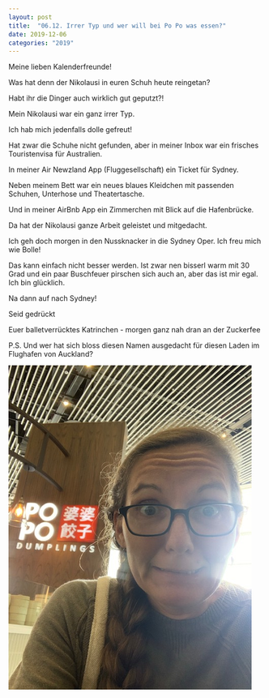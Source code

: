 ```yaml
---
layout: post
title:  "06.12. Irrer Typ und wer will bei Po Po was essen?"
date: 2019-12-06
categories: "2019"
---
```

Meine lieben Kalenderfreunde!


Was hat denn der Nikolausi in euren Schuh heute reingetan?

Habt ihr die Dinger auch wirklich gut geputzt?!

Mein Nikolausi war ein ganz irrer Typ. 

Ich hab mich jedenfalls dolle gefreut!

Hat zwar die Schuhe nicht gefunden, aber in meiner Inbox war ein frisches Touristenvisa für Australien.

In meiner Air Newzland App (Fluggesellschaft) ein Ticket für Sydney.

Neben meinem Bett war ein neues blaues Kleidchen mit passenden Schuhen, Unterhose und Theatertasche.

Und in meiner AirBnb App ein Zimmerchen mit Blick auf die Hafenbrücke.

Da hat der Nikolausi ganze Arbeit geleistet und mitgedacht.

Ich geh doch morgen in den Nussknacker in die Sydney Oper. Ich freu mich wie Bolle!

Das kann einfach nicht besser werden. Ist zwar nen bisserl warm mit 30 Grad und ein paar Buschfeuer pirschen sich auch an, aber das ist mir egal. Ich bin glücklich.

Na dann auf nach Sydney!

Seid gedrückt

Euer balletverrücktes Katrinchen - morgen ganz nah dran an der Zuckerfee



P.S. Und wer hat sich bloss diesen Namen ausgedacht für diesen Laden im Flughafen von Auckland?





![image1.jpeg](/assets/2019-12-06/image1.jpeg)

